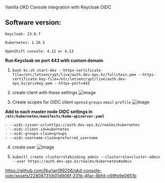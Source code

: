 Vanilla OKD Console integration with Keycloak OIDC

## Software version:

```Keycloak: 23.0.7```


```Kubernetes: 1.26.5```


```OpenShift console: 4.12 or 4.13```



**Run Keycloak on port 443 with custom domain**

1) ```bash kc.sh start-dev --https-certificate-file=/etc/letsencrypt/live/auth.dev-ops.kz/fullchain.pem --https-certificate-key-file=/etc/letsencrypt/live/auth.dev-ops.kz/privkey.pem --https-port=443```

2) create client with these settings
![image](https://github.com/Nurlan199206/okd-console-oidc/assets/22808731/feaf845d-48d7-4f23-a9d6-368754c7e123)


3) Create scopes for OIDC client ```openid``` ```groups``` ```email``` ```profile```
![image](https://github.com/Nurlan199206/okd-console-oidc/assets/22808731/2f75b7e0-c825-4ed8-87f3-466910642167)





**Add to each master node OIDC settings in ```/etc/kubernetes/manifests/kube-apiserver.yaml```**
```
- --oidc-issuer-url=https://auth.dev-ops.kz/realms/kubernetes
- --oidc-client-id=kubernetes
- --oidc-groups-claim=groups
- --oidc-username-claim=preferred_username
```

4) create user 
![image](https://github.com/Nurlan199206/okd-console-oidc/assets/22808731/83ffa46a-83a7-4e65-8c0c-6c03a21ab96c)


5) ```kubectl create clusterrolebinding admin --clusterrole=cluster-admin --user https://auth.dev-ops.kz/realms/kubernetes#admin```
 


https://github.com/Nurlan199206/okd-console-oidc/assets/22808731/b01d906f-231b-4fac-8bfd-c69fe9e0651b

